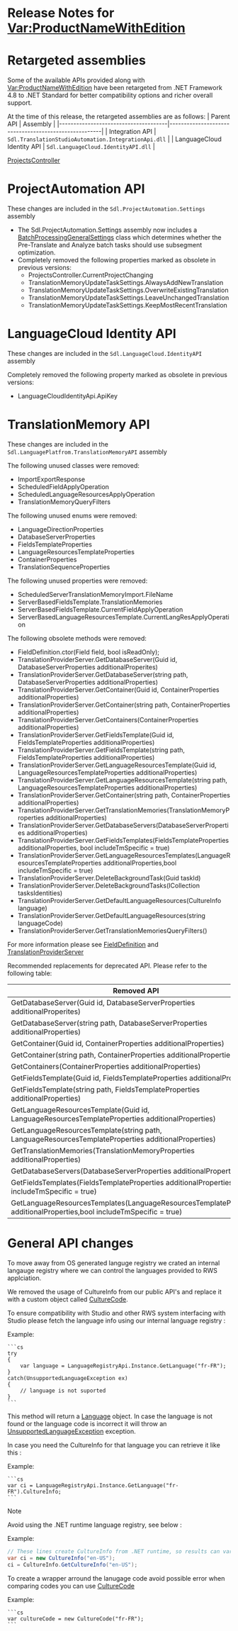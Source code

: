 Release Notes for <Var:ProductNameWithEdition>
===================

# Retargeted assemblies
Some of the available APIs provided along with <Var:ProductNameWithEdition> have been retargeted from .NET Framework 4.8 to .NET Standard for better compatibility options and richer overall support.

At the time of this release, the retargeted assemblies are as follows:
| Parent API                           | Assembly                                             |
|--------------------------------------|------------------------------------------------------|
| Integration API                      | `Sdl.TranslationStudioAutomation.IntegrationApi.dll` |
| LanguageCloud Identity API           | `Sdl.LanguageCloud.IdentityAPI.dll`                  |


[ProjectsController](../..//api/integration/Sdl.TranslationStudioAutomation.IntegrationApi.ProjectsController.yml)

# ProjectAutomation API
These changes are included in the `Sdl.ProjectAutomation.Settings` assembly

* The Sdl.ProjectAutomation.Settings assembly now includes a [BatchProcessingGeneralSettings](../../api/projectautomation/Sdl.ProjectAutomation.Settings.BatchProcessingGeneralSettings.yml) class which determines whether the Pre-Translate and Analyze batch tasks should use subsegment optimization.
* Completely removed the following properties marked as obsolete in previous versions:
    - ProjectsController.CurrentProjectChanging
    - TranslationMemoryUpdateTaskSettings.AlwaysAddNewTranslation
    - TranslationMemoryUpdateTaskSettings.OverwriteExistingTranslation
    - TranslationMemoryUpdateTaskSettings.LeaveUnchangedTranslation 
    - TranslationMemoryUpdateTaskSettings.KeepMostRecentTranslation


# LanguageCloud Identity API 
These changes are included in the `Sdl.LanguageCloud.IdentityAPI` assembly

Completely removed the following property marked as obsolete in previous versions:

* LanguageCloudIdentityApi.ApiKey


# TranslationMemory API 
These changes are included in the `Sdl.LanguagePlatfrom.TranslationMemoryAPI` assembly

The following unused classes were removed: 
* ImportExportResponse
* ScheduledFieldApplyOperation
* ScheduledLanguageResourcesApplyOperation
* TranslationMemoryQueryFilters

The following unused enums were removed: 
* LanguageDirectionProperties
* DatabaseServerProperties
* FieldsTemplateProperties
* LanguageResourcesTemplateProperties
* ContainerProperties
* TranslationSequenceProperties

The following unused properties were removed:
* ScheduledServerTranslationMemoryImport.FileName 
* ServerBasedFieldsTemplate.TranslationMemories
* ServerBasedFieldsTemplate.CurrentFieldApplyOperation
* ServerBasedLanguageResourcesTemplate.CurrentLangResApplyOperation 

The following obsolete methods were removed:
* FieldDefinition.ctor(Field field, bool isReadOnly);
* TranslationProviderServer.GetDatabaseServer(Guid id, DatabaseServerProperties additionalProperites)
* TranslationProviderServer.GetDatabaseServer(string path, DatabaseServerProperties additionalProperties)
* TranslationProviderServer.GetContainer(Guid id, ContainerProperties additionalProperties) 
* TranslationProviderServer.GetContainer(string path, ContainerProperties additionalProperties) 
* TranslationProviderServer.GetContainers(ContainerProperties additionalProperties)
* TranslationProviderServer.GetFieldsTemplate(Guid id, FieldsTemplateProperties additionalProperties)
* TranslationProviderServer.GetFieldsTemplate(string path, FieldsTemplateProperties additionalProperties)
* TranslationProviderServer.GetLanguageResourcesTemplate(Guid id, LanguageResourcesTemplateProperties additionalProperties)
* TranslationProviderServer.GetLanguageResourcesTemplate(string path, LanguageResourcesTemplateProperties additionalProperties)
* TranslationProviderServer.GetContainer(string path, ContainerProperties additionalProperties)
* TranslationProviderServer.GetTranslationMemories(TranslationMemoryProperties additionalProperties) 
* TranslationProviderServer.GetDatabaseServers(DatabaseServerProperties additionalProperties)
* TranslationProviderServer.GetFieldsTemplates(FieldsTemplateProperties additionalProperties, bool includeTmSpecific = true)
* TranslationProviderServer.GetLanguageResourcesTemplates(LanguageResourcesTemplateProperties additionalProperties,bool includeTmSpecific = true)
* TranslationProviderServer.DeleteBackgroundTask(Guid taskId)
* TranslationProviderServer.DeleteBackgroundTasks(ICollection<Guid> tasksIdentities)
* TranslationProviderServer.GetDefaultLanguageResources(CultureInfo language)  
* TranslationProviderServer.GetDefaultLanguageResources(string languageCode)
* TranslationProviderServer.GetTranslationMemoriesQueryFilters()

For more information please see [FieldDefinition](../../api/translationmemory/Sdl.LanguagePlatform.TranslationMemory.FieldDefinitions.yml) and [TranslationProviderServer](../../api/translationmemory/Sdl.LanguagePlatform.TranslationMemoryApi.TranslationProviderServer.yml) 

Recommended replacements for deprecated API. Please refer to the following table:

| Removed API                                                                                         | Recommended replacement                              |
|-----------------------------------------------------------------------------------------------------|------------------------------------------------------|
| GetDatabaseServer(Guid id, DatabaseServerProperties additionalProperites)                           | GetDatabaseServer(Guid id)                           |
| GetDatabaseServer(string path, DatabaseServerProperties additionalProperties)                       | GetDatabaseServer(string path)                       |
| GetContainer(Guid id, ContainerProperties additionalProperties)                                     | GetContainer(Guid id)                                |
| GetContainer(string path, ContainerProperties additionalProperties)                                 | GetContainer(string path)                            |
| GetContainers(ContainerProperties additionalProperties)                                             | GetContainers()                                      |
| GetFieldsTemplate(Guid id, FieldsTemplateProperties additionalProperties)                           | GetFieldsTemplate(Guid id)                           |
| GetFieldsTemplate(string path, FieldsTemplateProperties additionalProperties)                       | GetFieldsTemplate(string path)                       |
| GetLanguageResourcesTemplate(Guid id, LanguageResourcesTemplateProperties additionalProperties)     | GetLanguageResourcesTemplate(Guid id)                |
| GetLanguageResourcesTemplate(string path, LanguageResourcesTemplateProperties additionalProperties) | GetLanguageResourcesTemplate(string path)            |
| GetTranslationMemories(TranslationMemoryProperties additionalProperties)                            | GetTranslationMemories()                             |
| GetDatabaseServers(DatabaseServerProperties additionalProperties)                                   | GetDatabaseServers()                                 |
| GetFieldsTemplates(FieldsTemplateProperties additionalProperties, bool includeTmSpecific = true)    | GetFieldsTemplates(bool includeTmSpecific = true)    |
| GetLanguageResourcesTemplates(LanguageResourcesTemplateProperties additionalProperties,bool includeTmSpecific = true)| GetLanguageResourcesTemplates(bool includeTmSpecific = true)|

# General API changes 
To move away from OS generated languge registry we crated an internal langauge registry where we can control the languages provided to RWS applciation. 

We removed the usage of CultureInfo from our public API's and replace it with a custom object called [CultureCode](../../api/core/Sdl.Core.Globalization.CultureCode.yml). 

To ensure compatibility with Studio and other RWS system interfacing with Studio please fetch the language info using our internal language registry : 

Example:

    ```cs
    try
    {
        var language = LanguageRegistryApi.Instance.GetLanguage("fr-FR");        
    }
    catch(UnsupportedLanguageException ex)
    {
        // language is not suported
    }
    ```
This method will return a [Language](../../api/core/Sdl.Core.Globalization.Language.yml) object. 
In case the language is not found or the language code is incorrect it will throw an [UnsupportedLanguageException](../../api/core/Sdl.Core.Globalization.UnsupportedLanguageException.yml) exception.

In case you need the CultureInfo for that language you can retrieve it like this :

Example:

    ```cs
    var ci = LanguageRegistryApi.Instance.GetLanguage("fr-FR").CultureInfo;        
    ```
> [!NOTE]
> Avoid using the .NET runtime language registry, see below :
>
>Example: 
>
>    ```cs
>    // These lines create CultureInfo from .NET runtime, so results can vary across platforms and Windows OS versions
>    var ci = new CultureInfo("en-US");
>    ci = CultureInfo.GetCultureInfo("en-US");      
>    ```

To create a wrapper arround the lanugage code avoid possible error when comparing codes you can use [CultureCode](../../api/core/Sdl.Core.Globalization.CultureCode.yml)

Example: 

    ```cs
    var cultureCode = new CultureCode("fr-FR");
    ```
